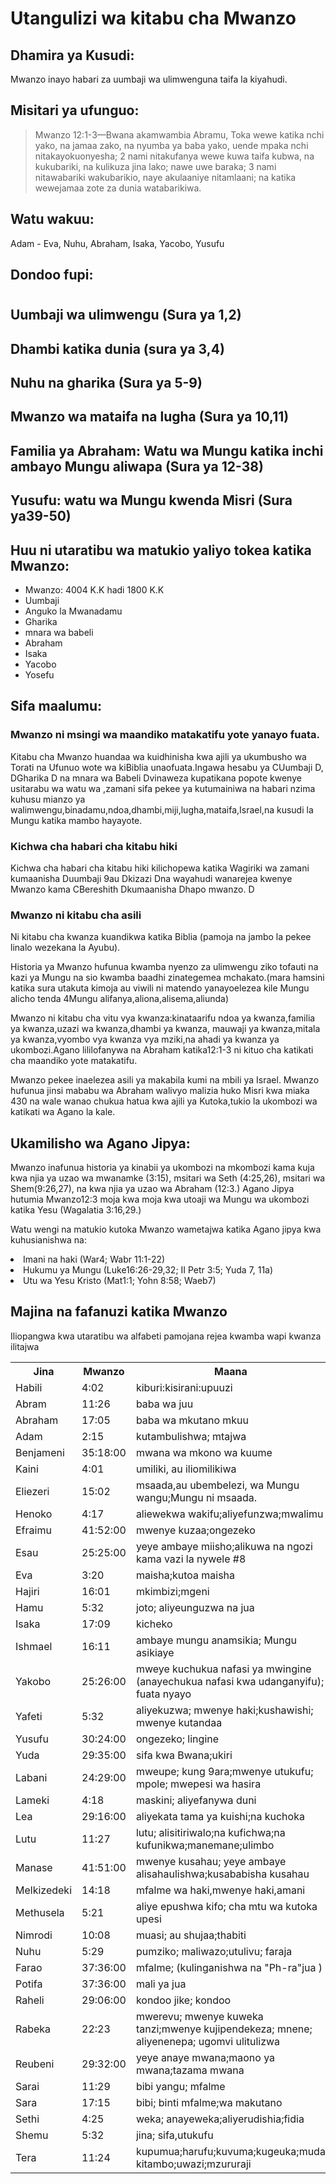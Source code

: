 <h1><span lang='swa'>Utangulizi wa kitabu cha Mwanzo </span></h1>
<h2><span lang='swa'>Dhamira ya Kusudi: </span></h2>
<p><span lang='swa'>Mwanzo inayo habari za uumbaji wa ulimwenguna taifa la kiyahudi. </span></p>
<h2><span lang='swa'>Misitari ya ufunguo: </span></h2>
<blockquote><span lang='swa'>Mwanzo 12:1-3&mdash;Bwana akamwambia Abramu&#44; Toka wewe katika nchi yako&#44; na jamaa zako&#44; na nyumba ya baba yako&#44; uende mpaka nchi nitakayokuonyesha; 2 nami nitakufanya wewe kuwa taifa kubwa&#44; na kukubariki&#44; na kulikuza jina lako; nawe uwe baraka; 3 nami nitawabariki wakubarikio&#44; naye akulaaniye nitamlaani; na katika wewejamaa zote za dunia watabarikiwa. </span></blockquote>
<h2><span lang='swa'>Watu wakuu: </span></h2>
<p><span lang='swa'>Adam - Eva&#44; Nuhu&#44; Abraham&#44; Isaka&#44; Yacobo&#44; Yusufu </span></p>
<h2><span lang='swa'>Dondoo fupi: </span></h2>
<div class='emb-outline'>
<h1/>
<h2><span lang='swa'>Uumbaji wa ulimwengu (Sura ya 1&#44;2) </span></h2>
<h2><span lang='swa'>Dhambi katika dunia (sura ya 3&#44;4) </span></h2>
<h2><span lang='swa'>Nuhu na gharika (Sura ya 5-9) </span></h2>
<h2><span lang='swa'>Mwanzo wa mataifa na lugha (Sura ya 10&#44;11) </span></h2>
<h2><span lang='swa'>Familia ya Abraham: Watu wa Mungu katika inchi ambayo Mungu aliwapa (Sura ya 12-38) </span></h2>
<h2><span lang='swa'>Yusufu: watu wa Mungu kwenda Misri (Sura ya39-50) </span></h2>
</div>

<h2><span lang='swa'>Huu ni utaratibu wa matukio yaliyo tokea katika Mwanzo: </span></h2><ul>
<li><span lang='swa'>Mwanzo: 4004 K.K hadi 1800 K.K </span></li>
<li><span lang='swa'>Uumbaji </span></li>
<li><span lang='swa'>Anguko la Mwanadamu </span></li>
<li><span lang='swa'>Gharika </span></li>
<li><span lang='swa'>mnara wa babeli </span></li>
<li><span lang='swa'>Abraham </span></li>
<li><span lang='swa'>Isaka </span></li>
<li><span lang='swa'>Yacobo </span></li>
<li><span lang='swa'>Yosefu </span></li>
</ul>
<h2><span lang='swa'>Sifa maalumu: </span></h2>
<h3><span lang='swa'>Mwanzo ni msingi wa maandiko matakatifu yote yanayo fuata. </span></h3>
<p><span lang='swa'>Kitabu cha Mwanzo huandaa wa kuidhinisha kwa ajili ya ukumbusho wa Torati na Ufunuo wote wa kiBiblia unaofuata.Ingawa hesabu ya CUumbaji D&#44; DGharika D na mnara wa Babeli Dvinaweza kupatikana popote kwenye usitarabu wa watu wa &#44;zamani sifa pekee ya kutumainiwa na habari nzima kuhusu mianzo ya walimwengu&#44;binadamu&#44;ndoa&#44;dhambi&#44;miji&#44;lugha&#44;mataifa&#44;Israel&#44;na kusudi la Mungu katika mambo hayayote. </span></p>
<h3><span lang='swa'>Kichwa cha habari cha kitabu hiki </span></h3>
<p><span lang='swa'>Kichwa cha habari cha kitabu hiki kilichopewa katika Wagiriki wa zamani kumaanisha Duumbaji 9au Dkizazi Dna wayahudi wanarejea kwenye Mwanzo kama CBereshith Dkumaanisha Dhapo mwanzo. D </span></p>
<h3><span lang='swa'>Mwanzo ni kitabu cha asili </span></h3>
<p><span lang='swa'>Ni kitabu cha kwanza kuandikwa katika Biblia (pamoja na jambo la pekee linalo wezekana la Ayubu). </span></p>
<p><span lang='swa'>Historia ya Mwanzo hufunua kwamba nyenzo za ulimwengu ziko tofauti na kazi ya Mungu na sio kwamba baadhi zinategemea mchakato.(mara hamsini katika sura utakuta kimoja au viwili ni matendo yanayoelezea kile Mungu alicho tenda 4Mungu alifanya&#44;aliona&#44;alisema&#44;aliunda) </span></p>
<p><span lang='swa'>Mwanzo ni kitabu cha vitu vya kwanza:kinataarifu ndoa ya kwanza&#44;familia ya kwanza&#44;uzazi wa kwanza&#44;dhambi ya kwanza&#44; mauwaji ya kwanza&#44;mitala ya kwanza&#44;vyombo vya kwanza vya mziki&#44;na ahadi ya kwanza ya ukombozi.Agano lililofanywa na Abraham katika12:1-3 ni kituo cha katikati cha maandiko yote matakatifu. </span></p>
<p><span lang='swa'>Mwanzo pekee inaelezea asili ya makabila kumi na mbili ya Israel. Mwanzo hufunua jinsi mababu wa Abraham walivyo malizia huko Misri kwa miaka 430 na wale wanao chukua hatua kwa ajili ya Kutoka&#44;tukio la ukombozi wa katikati wa Agano la kale. </span></p>
<h2><span lang='swa'>Ukamilisho wa Agano Jipya: </span></h2>
<p><span lang='swa'>Mwanzo inafunua historia ya kinabii ya ukombozi na mkombozi kama kuja kwa njia ya uzao wa mwanamke (3:15)&#44; msitari wa Seth (4:25&#44;26)&#44; msitari wa Shem(9:26&#44;27)&#44; na kwa njia ya uzao wa Abraham (12:3.) Agano Jipya hutumia Mwanzo12:3 moja kwa moja kwa utoaji wa Mungu wa ukombozi katika Yesu (Wagalatia 3:16&#44;29.) </span></p>
<p><span lang='swa'>Watu wengi na matukio kutoka Mwanzo wametajwa katika Agano jipya kwa kuhusianishwa na: </span></p>
<li><span lang='swa'>Imani na haki (War4; Wabr 11:1-22) </span></li>
<li><span lang='swa'>Hukumu ya Mungu (Luke16:26-29&#44;32; II Petr 3:5; Yuda 7&#44; 11a) </span></li>
<li><span lang='swa'>Utu wa Yesu Kristo (Mat1:1; Yohn 8:58; Waeb7) </span></li>
<h2><span lang='swa'>Majina na fafanuzi katika Mwanzo </span></h2>
<p><span lang='swa'>Iliopangwa kwa utaratibu wa alfabeti pamojana rejea kwamba wapi kwanza ilitajwa </span></p><table><tr>
<th><span lang='swa'>Jina </span></th>
<th><span lang='swa'>Mwanzo </span></th>
<th><span lang='swa'>Maana </span></th></tr><tr>
<td><span lang='swa'>Habili </span></td>
<td><span lang='swa'>4:02 </span></td>
<td><span lang='swa'>kiburi:kisirani:upuuzi </span></td></tr><tr>
<td><span lang='swa'>Abram </span></td>
<td><span lang='swa'>11:26 </span></td>
<td><span lang='swa'>baba wa juu </span></td></tr><tr>
<td><span lang='swa'>Abraham </span></td>
<td><span lang='swa'>17:05 </span></td>
<td><span lang='swa'>baba wa mkutano mkuu </span></td></tr><tr>
<td><span lang='swa'>Adam </span></td>
<td><span lang='swa'>2:15 </span></td>
<td><span lang='swa'>kutambulishwa; mtajwa </span></td></tr><tr>
<td><span lang='swa'>Benjameni </span></td>
<td><span lang='swa'>35:18:00 </span></td>
<td><span lang='swa'>mwana wa mkono wa kuume </span></td></tr><tr>
<td><span lang='swa'>Kaini </span></td>
<td><span lang='swa'>4:01 </span></td>
<td><span lang='swa'>umiliki&#44; au iliomilikiwa </span></td></tr><tr>
<td><span lang='swa'>Eliezeri </span></td>
<td><span lang='swa'>15:02 </span></td>
<td><span lang='swa'>msaada&#44;au ubembelezi&#44; wa Mungu wangu;Mungu ni msaada. </span></td></tr><tr>
<td><span lang='swa'>Henoko </span></td>
<td><span lang='swa'>4:17 </span></td>
<td><span lang='swa'>aliewekwa wakifu;aliyefunzwa;mwalimu </span></td></tr><tr>
<td><span lang='swa'>Efraimu </span></td>
<td><span lang='swa'>41:52:00 </span></td>
<td><span lang='swa'>mwenye kuzaa;ongezeko </span></td></tr><tr>
<td><span lang='swa'>Esau </span></td>
<td><span lang='swa'>25:25:00 </span></td>
<td><span lang='swa'>yeye ambaye miisho;alikuwa na ngozi kama vazi la nywele #8 </span></td></tr><tr>
<td><span lang='swa'>Eva </span></td>
<td><span lang='swa'>3:20 </span></td>
<td><span lang='swa'>maisha;kutoa maisha </span></td></tr><tr>
<td><span lang='swa'>Hajiri </span></td>
<td><span lang='swa'>16:01 </span></td>
<td><span lang='swa'>mkimbizi;mgeni </span></td></tr><tr>
<td><span lang='swa'>Hamu </span></td>
<td><span lang='swa'>5:32 </span></td>
<td><span lang='swa'>joto; aliyeunguzwa na jua </span></td></tr><tr>
<td><span lang='swa'>Isaka </span></td>
<td><span lang='swa'>17:09 </span></td>
<td><span lang='swa'>kicheko </span></td></tr><tr>
<td><span lang='swa'>Ishmael </span></td>
<td><span lang='swa'>16:11 </span></td>
<td><span lang='swa'>ambaye mungu anamsikia; Mungu asikiaye </span></td></tr><tr>
<td><span lang='swa'>Yakobo </span></td>
<td><span lang='swa'>25:26:00 </span></td>
<td><span lang='swa'>mweye kuchukua nafasi ya mwingine (anayechukua nafasi kwa udanganyifu); fuata nyayo </span></td></tr><tr>
<td><span lang='swa'>Yafeti </span></td>
<td><span lang='swa'>5:32 </span></td>
<td><span lang='swa'>aliyekuzwa; mwenye haki;kushawishi; mwenye kutandaa </span></td></tr><tr>
<td><span lang='swa'>Yusufu </span></td>
<td><span lang='swa'>30:24:00 </span></td>
<td><span lang='swa'>ongezeko; lingine </span></td></tr><tr>
<td><span lang='swa'>Yuda </span></td>
<td><span lang='swa'>29:35:00 </span></td>
<td><span lang='swa'>sifa kwa Bwana;ukiri </span></td></tr><tr>
<td><span lang='swa'>Labani </span></td>
<td><span lang='swa'>24:29:00 </span></td>
<td><span lang='swa'>mweupe; kung 9ara;mwenye utukufu; mpole; mwepesi wa hasira </span></td></tr><tr>
<td><span lang='swa'>Lameki </span></td>
<td><span lang='swa'>4:18 </span></td>
<td><span lang='swa'>maskini; aliyefanywa duni </span></td></tr><tr>
<td><span lang='swa'>Lea </span></td>
<td><span lang='swa'>29:16:00 </span></td>
<td><span lang='swa'>aliyekata tama ya kuishi;na kuchoka </span></td></tr><tr>
<td><span lang='swa'>Lutu </span></td>
<td><span lang='swa'>11:27 </span></td>
<td><span lang='swa'>lutu; alisitiriwalo;na kufichwa;na kufunikwa;manemane;ulimbo </span></td></tr><tr>
<td><span lang='swa'>Manase </span></td>
<td><span lang='swa'>41:51:00 </span></td>
<td><span lang='swa'>mwenye kusahau; yeye ambaye alisahaulishwa;kusababisha kusahau </span></td></tr><tr>
<td><span lang='swa'>Melkizedeki </span></td>
<td><span lang='swa'>14:18 </span></td>
<td><span lang='swa'>mfalme wa haki&#44;mwenye haki&#44;amani </span></td></tr><tr>
<td><span lang='swa'>Methusela </span></td>
<td><span lang='swa'>5:21 </span></td>
<td><span lang='swa'>aliye epushwa kifo; cha mtu wa kutoka upesi </span></td></tr><tr>
<td><span lang='swa'>Nimrodi </span></td>
<td><span lang='swa'>10:08 </span></td>
<td><span lang='swa'>muasi; au shujaa;thabiti </span></td></tr><tr>
<td><span lang='swa'>Nuhu </span></td>
<td><span lang='swa'>5:29 </span></td>
<td><span lang='swa'>pumziko; maliwazo;utulivu; faraja </span></td></tr><tr>
<td><span lang='swa'>Farao </span></td>
<td><span lang='swa'>37:36:00 </span></td>
<td><span lang='swa'>mfalme; (kulinganishwa na "Ph-ra"jua ) </span></td></tr><tr>
<td><span lang='swa'>Potifa </span></td>
<td><span lang='swa'>37:36:00 </span></td>
<td><span lang='swa'>mali ya jua </span></td></tr><tr>
<td><span lang='swa'>Raheli </span></td>
<td><span lang='swa'>29:06:00 </span></td>
<td><span lang='swa'>kondoo jike; kondoo </span></td></tr><tr>
<td><span lang='swa'>Rabeka </span></td>
<td><span lang='swa'>22:23 </span></td>
<td><span lang='swa'>mwerevu; mwenye kuweka tanzi;mwenye kujipendekeza; mnene; aliyenenepa; ugomvi ulitulizwa </span></td></tr><tr>
<td><span lang='swa'>Reubeni </span></td>
<td><span lang='swa'>29:32:00 </span></td>
<td><span lang='swa'>yeye anaye mwana;maono ya mwana;tazama mwana </span></td></tr><tr>
<td><span lang='swa'>Sarai </span></td>
<td><span lang='swa'>11:29 </span></td>
<td><span lang='swa'>bibi yangu; mfalme </span></td></tr><tr>
<td><span lang='swa'>Sara </span></td>
<td><span lang='swa'>17:15 </span></td>
<td><span lang='swa'>bibi; binti mfalme;wa makutano </span></td></tr><tr>
<td><span lang='swa'>Sethi </span></td>
<td><span lang='swa'>4:25 </span></td>
<td><span lang='swa'>weka; anayeweka;aliyerudishia;fidia </span></td></tr><tr>
<td><span lang='swa'>Shemu </span></td>
<td><span lang='swa'>5:32 </span></td>
<td><span lang='swa'>jina; sifa&#44;utukufu </span></td></tr><tr>
<td><span lang='swa'>Tera </span></td>
<td><span lang='swa'>11:24 </span></td>
<td><span lang='swa'>kupumua;harufu;kuvuma;kugeuka;muda kitambo;uwazi;mzururaji </span></td></table>
